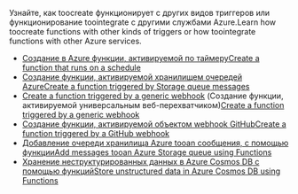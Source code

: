 <span data-ttu-id="a43a7-101">Узнайте, как toocreate функционирует с других видов триггеров или функционирование toointegrate с другими службами Azure.</span><span class="sxs-lookup"><span data-stu-id="a43a7-101">Learn how toocreate functions with other kinds of triggers or how toointegrate functions with other Azure services.</span></span>


+ [<span data-ttu-id="a43a7-102">Создание в Azure функции, активируемой по таймеру</span><span class="sxs-lookup"><span data-stu-id="a43a7-102">Create a function that runs on a schedule</span></span>](../articles/azure-functions/functions-create-scheduled-function.md) 
+ [<span data-ttu-id="a43a7-103">Создание функции, активируемой хранилищем очередей Azure</span><span class="sxs-lookup"><span data-stu-id="a43a7-103">Create a function triggered by Storage queue messages</span></span>](../articles/azure-functions/functions-create-storage-queue-triggered-function.md) 
+ <span data-ttu-id="a43a7-104">[Create a function triggered by a generic webhook](../articles/azure-functions/functions-create-generic-webhook-triggered-function.md) (Создание функции, активируемой универсальным веб-перехватчиком)</span><span class="sxs-lookup"><span data-stu-id="a43a7-104">[Create a function triggered by a generic webhook](../articles/azure-functions/functions-create-generic-webhook-triggered-function.md)</span></span>
+ [<span data-ttu-id="a43a7-105">Создание функции, активируемой объектом webhook GitHub</span><span class="sxs-lookup"><span data-stu-id="a43a7-105">Create a function triggered by a GitHub webhook</span></span>](../articles/azure-functions/functions-create-github-webhook-triggered-function.md) 
+ [<span data-ttu-id="a43a7-106">Добавление очереди хранилища Azure tooan сообщения, с помощью функции</span><span class="sxs-lookup"><span data-stu-id="a43a7-106">Add messages tooan Azure Storage queue using Functions</span></span>](../articles/azure-functions/functions-integrate-storage-queue-output-binding.md) 
+ [<span data-ttu-id="a43a7-107">Хранение неструктурированных данных в Azure Cosmos DB с помощью функций</span><span class="sxs-lookup"><span data-stu-id="a43a7-107">Store unstructured data in Azure Cosmos DB using Functions</span></span>](../articles/azure-functions/functions-integrate-store-unstructured-data-cosmosdb.md)
